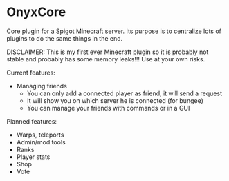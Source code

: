 # OnyxCore
Core plugin for a Spigot Minecraft server. Its purpose is to centralize lots of plugins to do the same things in the end.

DISCLAIMER: This is my first ever Minecraft plugin so it is probably not stable and probably has some memory leaks!!! Use at your own risks.

Current features:
- Managing friends
  - You can only add a connected player as friend, it will send a request
  - It will show you on which server he is connected (for bungee)
  - You can manage your friends with commands or in a GUI

Planned features:
- Warps, teleports
- Admin/mod tools
- Ranks
- Player stats
- Shop
- Vote
